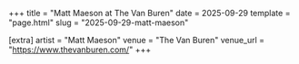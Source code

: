 +++
title = "Matt Maeson at The Van Buren"
date = 2025-09-29
template = "page.html"
slug = "2025-09-29-matt-maeson"

[extra]
artist = "Matt Maeson"
venue = "The Van Buren"
venue_url = "https://www.thevanburen.com/"
+++
